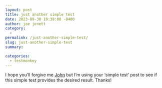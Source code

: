 ```yaml
---
layout: post
title: just another simple test
date: 2023-09-30 19:39:08 -0400
author: joe jenett
category:
  - 
permalink: /just-another-simple-test/
slug: just-another-simple-test
summary: 

categories:
  - testmonkey
---
```

I hope you’ll forgive me <a href="https://johnjohnston.info/blog/a-test-from-drummer/">John</a> but I’m using your ‘simple test’ post to see if this simple test provides the desired result. Thanks!
